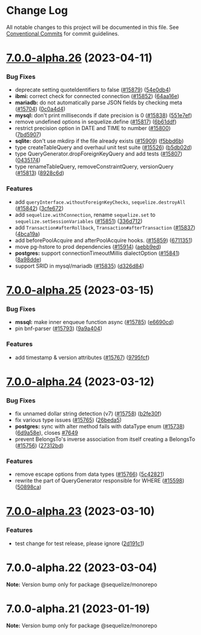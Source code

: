 # Change Log

All notable changes to this project will be documented in this file.
See [Conventional Commits](https://conventionalcommits.org) for commit guidelines.

# [7.0.0-alpha.26](https://github.com/sequelize/sequelize/compare/v7.0.0-alpha.25...v7.0.0-alpha.26) (2023-04-11)


### Bug Fixes

* deprecate setting quoteIdentifiers to false ([#15879](https://github.com/sequelize/sequelize/issues/15879)) ([54e0db4](https://github.com/sequelize/sequelize/commit/54e0db43cde27b1de2ad8a9b81770a6a15dc5e99))
* **ibmi:** correct check for connected connection ([#15852](https://github.com/sequelize/sequelize/issues/15852)) ([64aa16e](https://github.com/sequelize/sequelize/commit/64aa16ed44688f02539f008f5140ec7f1cced689))
* **mariadb:** do not automatically parse JSON fields by checking meta ([#15704](https://github.com/sequelize/sequelize/issues/15704)) ([0c0a4d4](https://github.com/sequelize/sequelize/commit/0c0a4d44f9c2152df88f7a932ff10c7523d3c060))
* **mysql:** don't print milliseconds if date precision is 0 ([#15838](https://github.com/sequelize/sequelize/issues/15838)) ([551e7ef](https://github.com/sequelize/sequelize/commit/551e7ef302135ffd4d33f4182ee89dfb22132046))
* remove undefined options in sequelize.define ([#15817](https://github.com/sequelize/sequelize/issues/15817)) ([6b61ddf](https://github.com/sequelize/sequelize/commit/6b61ddfce4803694eb83a4c80bb0ec8f072a412a))
* restrict precision option in DATE and TIME to number ([#15800](https://github.com/sequelize/sequelize/issues/15800)) ([7bd5907](https://github.com/sequelize/sequelize/commit/7bd5907a471f74d7467f9aa7c112a4976ce8e328))
* **sqlite:** don't use mkdirp if the file already exists ([#15909](https://github.com/sequelize/sequelize/issues/15909)) ([f5bbd6b](https://github.com/sequelize/sequelize/commit/f5bbd6b393ca93670c055709754871f15d52092a))
* type createTableQuery and overhaul unit test suite ([#15526](https://github.com/sequelize/sequelize/issues/15526)) ([b5db02d](https://github.com/sequelize/sequelize/commit/b5db02d72ccd925e41e7a7a3b8f8ea5951dc4dd4))
* type QueryGenerator.dropForeignKeyQuery and add tests ([#15807](https://github.com/sequelize/sequelize/issues/15807)) ([0435174](https://github.com/sequelize/sequelize/commit/043517414a9d2608745cf4f2505010defd3d7f98))
* type renameTableQuery, removeConstraintQuery, versionQuery ([#15813](https://github.com/sequelize/sequelize/issues/15813)) ([8928c6d](https://github.com/sequelize/sequelize/commit/8928c6d939e32fb7923c4f1e5ffbe677ad93fab4))


### Features

* add `queryInterface.withoutForeignKeyChecks`, `sequelize.destroyAll` ([#15842](https://github.com/sequelize/sequelize/issues/15842)) ([3cfe672](https://github.com/sequelize/sequelize/commit/3cfe6722cee3dc81ba5582dfddbddae5f9bc9c53))
* add `sequelize.withConnection`, rename `sequelize.set` to `sequelize.setSessionVariables` ([#15851](https://github.com/sequelize/sequelize/issues/15851)) ([336d712](https://github.com/sequelize/sequelize/commit/336d712d2cc7c78a490df7d0a56a1114de1fd4c4))
* add `Transaction#afterRollback`, `Transaction#afterTransaction` ([#15837](https://github.com/sequelize/sequelize/issues/15837)) ([4bca19a](https://github.com/sequelize/sequelize/commit/4bca19a25558b9926653c54aa892c7ac478ce775))
* add beforePoolAcquire and afterPoolAcquire hooks. ([#15859](https://github.com/sequelize/sequelize/issues/15859)) ([6711351](https://github.com/sequelize/sequelize/commit/67113511e67dd709bea99527be3bde41a6b823cf))
* move pg-hstore to prod dependencies ([#15914](https://github.com/sequelize/sequelize/issues/15914)) ([aebb9ed](https://github.com/sequelize/sequelize/commit/aebb9ed1a1dd166bbc4730faf15cb3ba6752a5c9))
* **postgres:** support connectionTimeoutMillis dialectOption ([#15841](https://github.com/sequelize/sequelize/issues/15841)) ([8a98dde](https://github.com/sequelize/sequelize/commit/8a98dde54995a482c8e3814d51803783bb3117fd))
* support SRID in mysql/mariadb ([#15835](https://github.com/sequelize/sequelize/issues/15835)) ([d326d84](https://github.com/sequelize/sequelize/commit/d326d84d96e5e9f687e86c5b7cbf4c507e9c5d0c))





# [7.0.0-alpha.25](https://github.com/sequelize/sequelize/compare/v7.0.0-alpha.24...v7.0.0-alpha.25) (2023-03-15)


### Bug Fixes

* **mssql:** make inner enqueue function async ([#15785](https://github.com/sequelize/sequelize/issues/15785)) ([e6690cd](https://github.com/sequelize/sequelize/commit/e6690cdf27980d57be1bb9f138b04124775b153b))
* pin bnf-parser ([#15793](https://github.com/sequelize/sequelize/issues/15793)) ([9a9a404](https://github.com/sequelize/sequelize/commit/9a9a404fcd155079af9208626aa67df4ad335879))


### Features

* add timestamp & version attributes ([#15767](https://github.com/sequelize/sequelize/issues/15767)) ([9795fcf](https://github.com/sequelize/sequelize/commit/9795fcf82e5c66d1f5be28852778b6886942fe7f))





# [7.0.0-alpha.24](https://github.com/sequelize/sequelize/compare/v7.0.0-alpha.23...v7.0.0-alpha.24) (2023-03-12)


### Bug Fixes

* fix unnamed dollar string detection (v7) ([#15758](https://github.com/sequelize/sequelize/issues/15758)) ([b2fe30f](https://github.com/sequelize/sequelize/commit/b2fe30f8ed076c02b60beb0d88affa832e6d896b))
* fix various type issues ([#15765](https://github.com/sequelize/sequelize/issues/15765)) ([26beda5](https://github.com/sequelize/sequelize/commit/26beda5bf76bd65e30264ebf135e39efaa7d514d))
* **postgres:** sync with alter method fails with dataType enum ([#15738](https://github.com/sequelize/sequelize/issues/15738)) ([6d9a58e](https://github.com/sequelize/sequelize/commit/6d9a58e7556de614133c2d16ba6ee8e8cebd5fa0)), closes [#7649](https://github.com/sequelize/sequelize/issues/7649)
* prevent BelongsTo's inverse association from itself creating a BelongsTo ([#15756](https://github.com/sequelize/sequelize/issues/15756)) ([27312bd](https://github.com/sequelize/sequelize/commit/27312bdc849c25c60cb88a677c2854e57c79b94e))


### Features

* remove escape options from data types ([#15766](https://github.com/sequelize/sequelize/issues/15766)) ([5c42821](https://github.com/sequelize/sequelize/commit/5c428218df05a6354cc039d73eb58a49434172ee))
* rewrite the part of QueryGenerator responsible for WHERE ([#15598](https://github.com/sequelize/sequelize/issues/15598)) ([50898ca](https://github.com/sequelize/sequelize/commit/50898cac7c979edd94cd7eb68242d9aff7362378))





# [7.0.0-alpha.23](https://github.com/sequelize/sequelize/compare/v7.0.0-alpha.22...v7.0.0-alpha.23) (2023-03-10)


### Features

* test change for test release, please ignore ([2d191c1](https://github.com/sequelize/sequelize/commit/2d191c19d5dd06b4ca8a58f2c268abf9db0b50d3))





# 7.0.0-alpha.22 (2023-03-04)

**Note:** Version bump only for package @sequelize/monorepo





# 7.0.0-alpha.21 (2023-01-19)

**Note:** Version bump only for package @sequelize/monorepo
